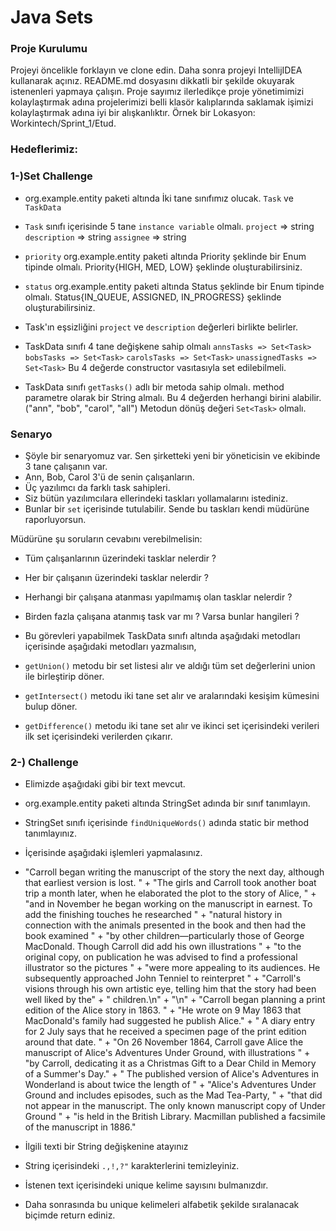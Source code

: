 #  Java Sets

### Proje Kurulumu

Projeyi öncelikle forklayın ve clone edin.
Daha sonra projeyi IntellijIDEA kullanarak açınız. README.md dosyasını dikkatli bir şekilde okuyarak istenenleri yapmaya çalışın.
Proje sayımız ilerledikçe proje yönetimimizi kolaylaştırmak adına projelerimizi belli klasör kalıplarında saklamak işimizi kolaylaştırmak adına iyi bir alışkanlıktır.
Örnek bir Lokasyon: Workintech/Sprint_1/Etud.

### Hedeflerimiz:

### 1-)Set Challenge

 * org.example.entity paketi altında İki tane sınıfımız olucak. ```Task``` ve ```TaskData```
 * ```Task``` sınıfı içerisinde 5 tane ```instance variable``` olmalı. ```project``` => string ```description``` => string ```assignee``` => string
 * ```priority``` org.example.entity paketi altında Priority şeklinde bir Enum tipinde olmalı. Priority{HIGH, MED, LOW} şeklinde oluşturabilirsiniz.
 * ```status``` org.example.entity paketi altında Status şeklinde bir Enum tipinde olmalı. Status{IN_QUEUE, ASSIGNED, IN_PROGRESS} şeklinde oluşturabilirsiniz.


 * Task'ın eşsizliğini ```project``` ve ```description``` değerleri birlikte belirler.

 * TaskData sınıfı 4 tane değişkene sahip olmalı  ```annsTasks => Set<Task>```   ```bobsTasks => Set<Task>```  ```carolsTasks => Set<Task>``` ```unassignedTasks => Set<Task>``` Bu 4 değerde constructor vasıtasıyla set edilebilmeli.


 * TaskData sınıfı ```getTasks()``` adlı bir metoda sahip olmalı. method parametre olarak bir String almalı. Bu 4 değerden herhangi birini alabilir. ("ann", "bob", "carol", "all") Metodun dönüş değeri 
```Set<Task>``` olmalı.
 
### Senaryo

* Şöyle bir senaryomuz var. Sen şirketteki yeni bir yöneticisin ve ekibinde 3 tane çalışanın var.
* Ann, Bob, Carol 3'ü de senin çalışanların.
* Üç yazılımcı da farklı task sahipleri.
* Siz bütün yazılımcılara ellerindeki taskları yollamalarını istediniz.
* Bunlar bir ```set``` içerisinde tutulabilir. Sende bu taskları kendi müdürüne raporluyorsun.

 Müdürüne şu soruların cevabını verebilmelisin:
* Tüm çalışanlarının üzerindeki tasklar nelerdir ?
* Her bir çalışanın üzerindeki tasklar nelerdir ?
* Herhangi bir çalışana atanması yapılmamış olan tasklar nelerdir ?
* Birden fazla çalışana atanmış task var mı ? Varsa bunlar hangileri ?

* Bu görevleri yapabilmek TaskData sınıfı altında aşağıdaki metodları içerisinde aşağıdaki metodları yazmalısın,
* ```getUnion()``` metodu bir set listesi alır ve aldığı tüm set değerlerini union ile birleştirip döner.

* ```getIntersect()``` metodu iki tane set alır ve aralarındaki kesişim kümesini bulup döner.

* ```getDifference()``` metodu iki tane set alır ve ikinci set içerisindeki verileri ilk set içerisindeki verilerden çıkarır.

### 2-) Challenge

* Elimizde aşağıdaki gibi bir text mevcut.
* org.example.entity paketi altında StringSet adında bir sınıf tanımlayın.
* StringSet sınıfı içerisinde ```findUniqueWords()``` adında static bir method tanımlayınız.
* İçerisinde aşağıdaki işlemleri yapmalasınız.
* "Carroll began writing the manuscript of the story the next day, although that earliest version is lost. " +
                "The girls and Carroll took another boat trip a month later, when he elaborated the plot to the story of Alice, " +
                "and in November he began working on the manuscript in earnest. To add the finishing touches he researched " +
                "natural history in connection with the animals presented in the book and then had the book examined " +
                "by other children—particularly those of George MacDonald. Though Carroll did add his own illustrations " +
                "to the original copy, on publication he was advised to find a professional illustrator so the pictures " +
                "were more appealing to its audiences. He subsequently approached John Tenniel to reinterpret " +
                "Carroll's visions through his own artistic eye, telling him that the story had been well liked by the" +
                " children.\n" +
                "\n" +
                "Carroll began planning a print edition of the Alice story in 1863. " +
                "He wrote on 9 May 1863 that MacDonald's family had suggested he publish Alice." +
                " A diary entry for 2 July says that he received a specimen page of the print edition around that date. " +
                "On 26 November 1864, Carroll gave Alice the manuscript of Alice's Adventures Under Ground, with illustrations " +
                "by Carroll, dedicating it as a Christmas Gift to a Dear Child in Memory of a Summer's Day." +
                " The published version of Alice's Adventures in Wonderland is about twice the length of " +
                "Alice's Adventures Under Ground and includes episodes, such as the Mad Tea-Party, " +
                "that did not appear in the manuscript. The only known manuscript copy of Under Ground " +
                "is held in the British Library. Macmillan published a facsimile of the manuscript in 1886."
  
* İlgili texti bir String değişkenine atayınız
* String içerisindeki ```.,!,?"``` karakterlerini temizleyiniz.
* İstenen text içerisindeki unique kelime sayısını bulmanızdır.
* Daha sonrasında bu unique kelimeleri alfabetik şekilde sıralanacak biçimde return ediniz.
  
